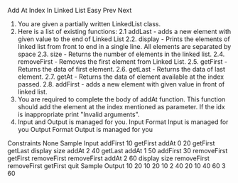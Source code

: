 Add At Index In Linked List
Easy  Prev   Next
1. You are given a partially written LinkedList class.
2. Here is a list of existing functions:
   2.1 addLast - adds a new element with given value to the end of Linked List
   2.2. display - Prints the elements of linked list from front to end in a single line. All 
   elements are separated by space
  2.3. size - Returns the number of elements in the linked list.
  2.4. removeFirst - Removes the first element from Linked List. 
  2.5. getFirst - Returns the data of first element. 
  2.6. getLast - Returns the data of last element. 
  2.7. getAt - Returns the data of element available at the index passed. 
  2.8. addFirst - adds a new element with given value in front of linked list.
3. You are required to complete the body of addAt function. This function should add the element at the index mentioned as parameter. If the idx is inappropriate print "Invalid arguments".
4. Input and Output is managed for you.
Input Format
Input is managed for you
Output Format
Output is managed for you

Constraints
None
Sample Input
addFirst 10
getFirst
addAt 0 20
getFirst
getLast
display
size
addAt 2 40
getLast
addAt 1 50
addFirst 30
removeFirst
getFirst
removeFirst
removeFirst
addAt 2 60
display
size
removeFirst
removeFirst
getFirst
quit
Sample Output
10
20
10
20 10 
2
40
20
10 40 60 
3
60

